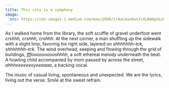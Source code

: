 ```yaml
---
title: This city is a symphony
image:
  src: https://cdn-images-1.medium.com/max/2000/1*AaL6aoOunJc4LBmHpXaz8Q.jpeg
---
```


As I walked home from the library, the soft scuffle of gravel underfoot went
*crshhh, crshhh, crshhh*. At the next corner, a man shuffling up the sidewalk
with a slight limp, favoring his right side, layered on *shhhhhhh–tck,
shhhhhhh–tck*. The wind overhead, seeping and flowing through the grid of
buildings, *fffoooooooooshhhh*, a soft ethereal melody underneath the beat. A
howling child accompanied by mom passed by across the street,
*ahhheeeeeeeyeeaaaa*, a backing vocal.

The music of casual living, spontaneous and unexpected. We are the lyrics,
living out the verse. Smile at the sweet refrain.